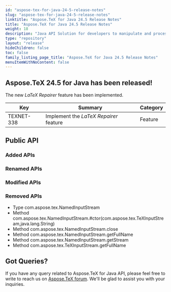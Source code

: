 ```yaml
---
id: "aspose-tex-for-java-24-5-release-notes"
slug: "aspose-tex-for-java-24-5-release-notes"
linktitle: "Aspose.TeX for Java 24.5 Release Notes"
title: "Aspose.TeX for Java 24.5 Release Notes"
weight: 18
description: "Java API Solution for developers to manipulate and process TeX and LaTeX files. Updates of Aspose.TeX API solution for Java | Release 2024.5"
type: "repository"
layout: "release"
hideChildren: false
toc: false
family_listing_page_title: "Aspose.TeX for Java 24.5 Release Notes"
menuItemWithNoContent: false
---
```


## Aspose.TeX 24.5 for Java has been released!

The new *LaTeX Repairer* feature has been implemented.

| Key | Summary | Category |
|---|---|---|
| TEXNET-338 | Implement the *LaTeX Repairer* feature | Feature |

## Public API
### Added APIs

### Renamed APIs

### Modified APIs

### Removed APIs

 * Type com.aspose.tex.NamedInputStream
 * Method com.aspose.tex.NamedInputStream.#ctor(com.aspose.tex.TeXInputStream,java.lang.String)
 * Method com.aspose.tex.NamedInputStream.close
 * Method com.aspose.tex.NamedInputStream.getFullName
 * Method com.aspose.tex.NamedInputStream.getStream
 * Method com.aspose.tex.TeXInputStream.getFullName

## Got Queries?
If you have any query related to Aspose.TeX for Java API, please feel free to write to reach us on [Aspose.TeX forum](https://forum.aspose.com/c/tex/). We'll be glad to assist you with your inquiries.
